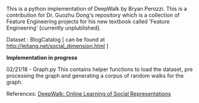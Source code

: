 This is a python implementation of DeepWalk by Bryan Perozzi. This is a contribution for Dr. Guozhu Dong's repository which is a collection of Feature Engineering projects for his new textbook called 'Feature Engineering' [currently unplublished]. 

Dataset : BlogCatalog [ can be found at http://leitang.net/social_dimension.html ] 

**Implementation in progress**

02/21/18 - Graph.py
This contains helper functions to load the dataset, pre processing the graph and generating a corpus of random walks for the graph.

References:
[DeepWalk: Online Learning of Social Representations](http://dl.acm.org/citation.cfm?id=2623732)

